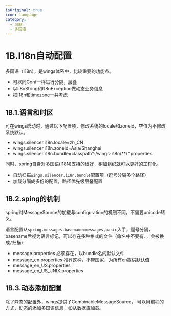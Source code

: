 ```yaml
---
isOriginal: true
icon: language
category:
  - 沉默
  - 多国语
---
```


# 1B.I18n自动配置

多国语（I18n），是wings体系中，比较重要的功能点。

* 可以同Conf一样进行分隔，层叠
* 以Ii8nString和I18nException做动态业务信息
* 把I18n和timezone一并考虑

## 1B.1.语言和时区

可在wings启动时，通过以下配置项，修改系统的locale和zoneid，空值为不修改系统默认。

* wings.silencer.i18n.locale=zh_CN
* wings.silencer.i18n.zoneid=Asia/Shanghai
* wings.silencer.i18n.bundle=classpath*:/wings-i18n/**/*.properties

同时，spring自身对多国语(I18N)支持的很好，稍加组织就可以更好的工程化。

* 自动扫描`wings.silencer.i18n.bundle`配置项（逗号分隔多个路径）
* 加载分隔成多份的配置，路径优先级层叠配置

## 1B.2.sping的机制

spring对MessageSource的加载与configuration的机制不同，不需要unicode转义。

语言配置从`spring.messages.basename=messages,basic`入手，逗号分隔，
basename后视为语言标记，可以存在多种格式的文件（命名中不要有`.`，会被换成`/`扫描)

* message.properties  必须存在，以bundle名的默认文件
* message_en.properties 推荐这种，不带国家，为所有en提供默认值
* message_en_US.properties
* message_en_US_UNIX.properties

## 1B.3.动态添加配置

除了静态的配置外，wings提供了CombinableMessageSource，
可以用编程的方式，动态的添加多国语信息，如从数据库加载。

